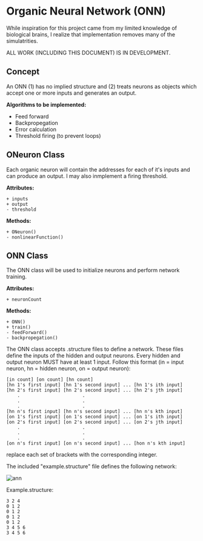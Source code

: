 # Organic Neural Network (ONN)
While inspiration for this project came from my limited knowledge of biological brains, I realize that implementation removes many of the simulatrities.

ALL WORK (INCLUDING THIS DOCUMENT) IS IN DEVELOPMENT.

## Concept
An ONN (1) has no implied structure and (2) treats neurons as objects which accept one or more inputs and generates an output.

**Algorithms to be implemented:**
* Feed forward 
* Backpropegation
* Error calculation
* Threshold firing (to prevent loops)

## ONeuron Class
Each organic neuron will contain the addresses for each of it's inputs and can produce an output. I may also inmplement a firing threshold.

**Attributes:**
```
+ inputs
+ output
- threshold
```
**Methods:**
```
+ ONeuron()
- nonlinearFunction()
```

## ONN Class
The ONN class will be used to initialize neurons and perform network training.

**Attributes:**
```
+ neuronCount
```

**Methods:**
```
+ ONN()
+ train()
- feedForward()
- backpropegation()
```

The ONN class accepts .structure files to define a network. These files define the inputs of the hidden and output neurons. Every hidden and output neuron MUST have at least 1 input. Follow this format (in = input neuron, hn = hidden neuron, on = output neuron):

```
[in count] [on count] [hn count]
[hn 1's first input] [hn 1's second input] ... [hn 1's ith input]
[hn 2's first input] [hn 2's second input] ... [hn 2's jth input]
	.						.
	.						.
	.						.
[hn n's first input] [hn n's second input] ... [hn n's kth input]
[on 1's first input] [on 1's second input] ... [on 1's ith input]
[on 2's first input] [on 2's second input] ... [on 2's jth input]
	.						.
	.						.
	.						.
[on n's first input] [on n's second input] ... [hon n's kth input]
```

replace each set of brackets with the corresponding integer.

The included "example.structure" file defines the following network:

![ann](https://user-images.githubusercontent.com/7318513/35781525-3f533c5c-09b9-11e8-84f9-7e2363d1ea06.png)

Example.structure:
```
3 2 4
0 1 2
0 1 2
0 1 2
0 1 2
3 4 5 6
3 4 5 6
```

